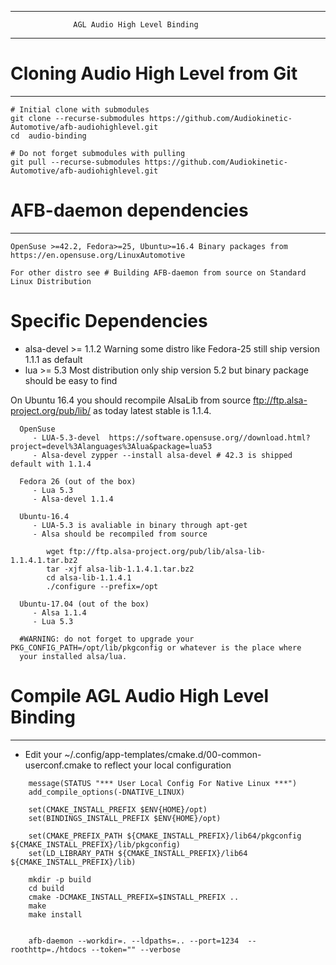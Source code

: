 ------------------------------------------------------------------------
                  AGL Audio High Level Binding
------------------------------------------------------------------------

# Cloning Audio High Level from Git
-------------------------------------------------------

```
# Initial clone with submodules
git clone --recurse-submodules https://github.com/Audiokinetic-Automotive/afb-audiohighlevel.git
cd  audio-binding

# Do not forget submodules with pulling
git pull --recurse-submodules https://github.com/Audiokinetic-Automotive/afb-audiohighlevel.git

```

#  AFB-daemon dependencies
-------------------------------------------------------

    OpenSuse >=42.2, Fedora>=25, Ubuntu>=16.4 Binary packages from  https://en.opensuse.org/LinuxAutomotive

    For other distro see # Building AFB-daemon from source on Standard Linux Distribution

 
# Specific Dependencies 

 * alsa-devel >= 1.1.2 Warning some distro like Fedora-25 still ship version 1.1.1 as default
 * lua >= 5.3  Most distribution only ship version 5.2 but binary package should be easy to find

On Ubuntu 16.4 you should recompile AlsaLib from source ftp://ftp.alsa-project.org/pub/lib/
as today latest stable is 1.1.4. 


```
  OpenSuse
     - LUA-5.3-devel  https://software.opensuse.org//download.html?project=devel%3Alanguages%3Alua&package=lua53
     - Alsa-devel zypper --install alsa-devel # 42.3 is shipped default with 1.1.4 

  Fedora 26 (out of the box)
     - Lua 5.3 
     - Alsa-devel 1.1.4

  Ubuntu-16.4
     - LUA-5.3 is avaliable in binary through apt-get
     - Alsa should be recompiled from source
 
        wget ftp://ftp.alsa-project.org/pub/lib/alsa-lib-1.1.4.1.tar.bz2
        tar -xjf alsa-lib-1.1.4.1.tar.bz2
        cd alsa-lib-1.1.4.1
        ./configure --prefix=/opt

  Ubuntu-17.04 (out of the box)
     - Alsa 1.1.4
     - Lua 5.3 

  #WARNING: do not forget to upgrade your PKG_CONFIG_PATH=/opt/lib/pkgconfig or whatever is the place where
  your installed alsa/lua.
```


# Compile AGL Audio High Level Binding
--------------------------------------

* Edit your ~/.config/app-templates/cmake.d/00-common-userconf.cmake to reflect your local configuration

```
    message(STATUS "*** User Local Config For Native Linux ***")
    add_compile_options(-DNATIVE_LINUX)
    
    set(CMAKE_INSTALL_PREFIX $ENV{HOME}/opt)
    set(BINDINGS_INSTALL_PREFIX $ENV{HOME}/opt)

    set(CMAKE_PREFIX_PATH ${CMAKE_INSTALL_PREFIX}/lib64/pkgconfig ${CMAKE_INSTALL_PREFIX}/lib/pkgconfig)
    set(LD_LIBRARY_PATH ${CMAKE_INSTALL_PREFIX}/lib64 ${CMAKE_INSTALL_PREFIX}/lib)

```


```
    mkdir -p build
    cd build
    cmake -DCMAKE_INSTALL_PREFIX=$INSTALL_PREFIX ..
    make
    make install


    afb-daemon --workdir=. --ldpaths=.. --port=1234  --roothttp=./htdocs --token="" --verbose
    


